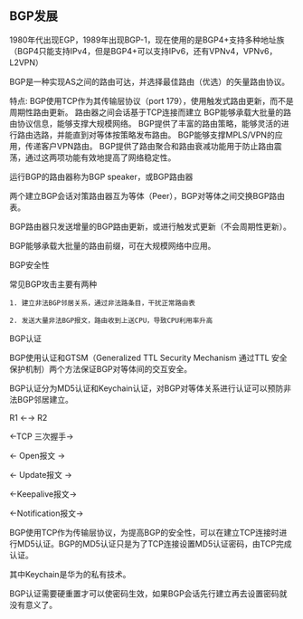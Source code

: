 ## BGP发展
1980年代出现EGP，1989年出现BGP-1，现在使用的是BGP4+支持多种地址族（BGP4只能支持IPv4，但是BGP4+可以支持IPv6，还有VPNv4，VPNv6，L2VPN）

BGP是一种实现AS之间的路由可达，并选择最佳路由（优选）的矢量路由协议。

特点:
BGP使用TCP作为其传输层协议（port 179），使用触发式路由更新，而不是周期性路由更新。
路由器之间会话基于TCP连接而建立
BGP能够承载大批量的路由协议信息，能够支撑大规模网络。
BGP提供了丰富的路由策略，能够灵活的进行路由选路，并能直到对等体按策略发布路由。
BGP能够支撑MPLS/VPN的应用，传递客户VPN路由。
BGP提供了路由聚合和路由衰减功能用于防止路由震荡，通过这两项功能有效地提高了网络稳定性。



	

运行BGP的路由器称为BGP speaker，或BGP路由器

两个建立BGP会话对策路由器互为等体（Peer），BGP对等体之间交换BGP路由表。

BGP路由器只发送增量的BGP路由更新，或进行触发式更新（不会周期性更新）。

BGP能够承载大批量的路由前缀，可在大规模网络中应用。



BGP安全性

常见BGP攻击主要有两种

	1. 建立非法BGP邻居关系，通过非法路条目，干扰正常路由表

	2. 发送大量非法BGP报文，路由收到上送CPU，导致CPU利用率升高



BGP认证

BGP使用认证和GTSM（Generalized TTL Security Mechanism 通过TTL 安全保护机制）两个方法保证BGP对等体间的交互安全。



BGP认证分为MD5认证和Keychain认证，对BGP对等体关系进行认证可以预防非法BGP邻居建立。

 R1  ←→  R2

←TCP 三次握手→

←   Open报文  →

← Update报文 →

←Keepalive报文→

←Notification报文→

BGP使用TCP作为传输层协议，为提高BGP的安全性，可以在建立TCP连接时进行MD5认证。BGP的MD5认证只是为了TCP连接设置MD5认证密码，由TCP完成认证。

其中Keychain是华为的私有技术。

BGP认证需要硬重置才可以使密码生效，如果BGP会话先行建立再去设置密码就没有意义了。

